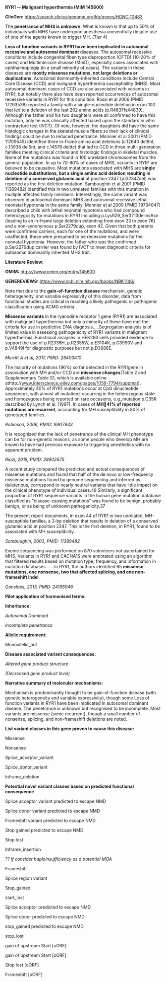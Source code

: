 **RYR1 -- Malignant hyperthermia (MIM 145600)**

**ClinGen:** https://search.clinicalgenome.org/kb/genes/HGNC:10483

The **penetrance of MHS is unknown**. What is known is that up to 50% of
individuals with MHS have undergone anesthesia uneventfully despite use
of one of the agents known to trigger MH. (Tier 4)

**Loss of function variants in RYR1 have been implicated in autosomal
recessive and autosomal dominant** diseases. The autosomal recessive
conditions include congenital fiber-type disproportion (CFTD) (10-20% of
cases) and Multiminicore disease (MmD), especially cases associated with
ophthalmoplegia (in a small minority of cases). The variants in these
diseases are **mostly missense mutations, not large deletions or
duplications**. Autosomal dominantly-inherited conditions include
Central Core Disease (CCD) and malignant hyperthermia susceptibility
(MHS). Most autosomal dominant cases of CCD are also associated with
variants in RYR1, but notably there also have been reported occurrences
of autosomal recessive variants in RYR1 for this condition. Rossi et al
2006 (PMID 17293538) reported a family with a single-nucleotide
deletion in exon 100 that led to a deletion of the last 202 amino
acids (p.R4837fsX4839). Although the father and his two daughters were
all confirmed to have this mutation, only he was clinically affected
based upon the standard in vitro contracture test (IVCT). Of note,
however, the daughters did have the same histologic changes in the
skeletal muscle fibers so their lack of clinical findings could be due
to reduced penetrance. Monnier et al 2001 (PMID 11709545) identified
three in-frame amino acid deletions (c.12640 del9nt, c.13938 del6nt, and
c.14578 delttc) that led to CCD in three multi-generation families
meeting clinical criteria and histologic findings in skeletal muscles.
None of the mutations was found in 100 unrelated chromosomes from the
general population. In up to 70-80% of cases of MHS, variants in RYR1
are believed to be causative. Most mutations associated with MHS are
**single nucleotide substitutions, but a single amino acid deletion
resulting in deletion of a conserved glutamic acid** at position 2347
(p.G2347del) was reported as the first deletion mutation. Sambuughin et
al 2001 (PMID 11389482) identified this in two unrelated families with
this mutation in multiple affected family members. Interestingly, the
same variant was observed in autosomal dominant MHS and autosomal
recessive lethal neonatal hypotonia in the same family. Monnier et al
2009 (PMID 19734047) described a child with lethal neonatal hypotonia
who had compound heterozygosity for mutations in RYR1 including
p.Lys929_Ser3713delinsAsn (leading to an in-frame large deletion
extending from exon 23 to exon 76) and a non-synonymous p.Ser2279dup,
exon 42. Given that both parents were confirmed carriers, each for one
of the mutations, and were unaffected, these were presumed to be
recessive mutations for the neonatal hypotonia. However, the father who
was the confirmed p.Ser2279dup carrier was found by IVCT to meet
diagnostic criteria for autosomal dominantly inherited MHS trait.

**Literature Review:**

**OMIM:** https://www.omim.org/entry/145600

**GENEREVIEWS:** https://www.ncbi.nlm.nih.gov/books/NBK1146/

Note that due to the **gain-of-function disease** mechanism, genetic
heterogeneity, and variable expressivity of this disorder, data from
functional studies are critical in reaching a likely pathogenic or
pathogenic classification using ACMG criteria.

**Missense variants** in the ryanodine receptor 1 gene (RYR1) are
associated with malignant hyperthermia but only a minority of these have
met the criteria for use in predictive DNA diagnosis.....Segregation
analysis is of limited value in assessing pathogenicity of RYR1 variants
in malignant hyperthermia. Functional analyses in HEK293 cells provided
evidence to support the use of p.R2336H, p.R2355W, p.E3104K, p.G3990V
and p.V4849I for diagnostic purposes but not p.D3986E.

*Merritt A et al, 2017, PMID: 28403410*

The majority of mutations (96%) so far detected in the RYR1gene in
association with MH and/or CCD are **missense changes**(Table 2 and
Supplementary Table S1, which is available online
athttp://www.interscience.wiley.com/jpages/1059-7794/suppmat). Approximately
40% of RYR1 mutations occur at CpG dinucleotide sequences, with almost
all mutations occurring in the heterozygous state and homozygotes being
reported on rare occasions, e.g.,mutation p.C35R described by Lynch et
al. \[1997\]. In cases of **MH41% of reported mutations are
recurrent**, accounting for MH susceptibility in 80% of genotyped
families.

*Robinson, 2006, PMID: 16917943*

It is recognized that the lack of penetrance of the clinical MH
phenotype can be for non-genetic reasons, as some people who develop MH
are known to have had previous exposure to triggering anesthetics with
no apparent problem.

*Riazi, 2018, PMID: 28902675*

A recent study compared the predicted and actual consequences of
missense mutations and found that half of the de novo or low-frequency
missense mutations found by genome sequencing and inferred as
deleterious, correspond to nearly neutral variants that have little
impact on the clinical phenotype of individual cases.48 Similarly, a
significant proportion of RYR1 sequence variants in the human gene
mutation database classified as "disease-causing mutations" was found to
be benign, probably benign, or as being of unknown pathogenicity.37

The present report documents, in exon 44 of RYR1 in two unrelated,
MH-susceptible families, a 3-bp deletion that results in deletion of
a conserved glutamic acid at position 2347. This is the first deletion,
in RYR1, found to be associated with MH susceptibility.

*Sambuughin, 2003, PMID: 11389482*

Exome sequencing was performed on 870 volunteers not ascertained for
MHS. Variants in RYR1 and CACNA1S were annotated using an algorithm that
filtered results based on mutation type, frequency, and information in
mutation databases. .....In RYR1, the authors identified 65 **missense
mutations, one nonsense, two that affected splicing, and one
non-frameshift indel**

*Gonslaes, 2013, PMID: 24195946*

**Pilot application of harmonised terms:**

**Inheritance:**

*Autosomal Dominant*

*Incomplete penetrance*

**Allelic requirement:**

Monoallelic_aut    

**Disease associated variant consequences:**

*Altered gene product structure*

*(Decreased gene product level)*

**Narrative summary of molecular mechanisms:**

Mechanism is predominantly thought to be gain-of-function disease (with
genetic heterogeneity and variable expressivity), though some Loss of
function variants in RYR1 have been implicated in autosomal dominant
disease. The penetrance is unknown but recognised to be incomplete. Most
variants are missense (some recurrent), though a small number of
nonsense, splicing, and non-frameshift deletions are noted.

**List variant classes in this gene proven to cause this disease:**

Missense

Nonsense

Splice_acceptor_variant

Splice_donor_variant

Inframe_deletion

**Potential novel variant classes based on predicted functional
consequence**

Splice acceptor variant predicted to escape NMD

Splice donor variant predicted to escape NMD

Frameshift variant predicted to escape NMD

Stop gained predicted to escape NMD

Stop lost

Inframe_insertion


*?? If consider haploinsufficiency as a potential MOA*

Frameshift

Splice region variant

Stop_gained

start_lost

Splice acceptor predicted to escape NMD

Splice donor predicted to escape NMD

stop_gained predicted to escape NMD

stop_lost

gain of upstream Start \[uORF\]

gain of upstream Start \[oORF\]

Stop lost \[oORF\]

Frameshift \[oORF\]
